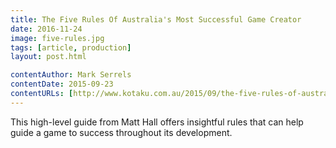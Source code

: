 ```yaml
---
title: The Five Rules Of Australia's Most Successful Game Creator
date: 2016-11-24
image: five-rules.jpg
tags: [article, production]
layout: post.html

contentAuthor: Mark Serrels
contentDate: 2015-09-23
contentURLs: [http://www.kotaku.com.au/2015/09/the-five-rules-of-australias-most-successful-game-creator/]
---
```


This high-level guide from Matt Hall offers insightful rules that can help guide a game to success throughout its development.
